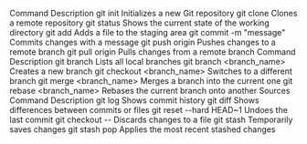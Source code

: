 Command	Description
git init	Initializes a new Git repository
git clone <url>	Clones a remote repository
git status	Shows the current state of the working directory
git add <file>	Adds a file to the staging area
git commit -m "message"	Commits changes with a message
git push origin <branch>	Pushes changes to a remote branch
git pull origin <branch>	Pulls changes from a remote branch
Command	Description
git branch	Lists all local branches
git branch <branch_name>	Creates a new branch
git checkout <branch_name>	Switches to a different branch
git merge <branch_name>	Merges a branch into the current one
git rebase <branch_name>	Rebases the current branch onto another
Sources	
Command	Description
git log	Shows commit history
git diff	Shows differences between commits or files
git reset --hard HEAD~1	Undoes the last commit
git checkout -- <file>	Discards changes to a file
git stash	Temporarily saves changes
git stash pop	Applies the most recent stashed changes
